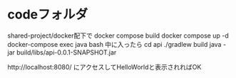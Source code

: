 # codeフォルダ

shared-project/docker配下で
docker compose build
docker compose up -d
docker-compose exec java bash
中に入ったら
cd api
./gradlew build
java -jar build/libs/api-0.0.1-SNAPSHOT.jar

http://localhost:8080/
にアクセスしてHelloWorldと表示されればOK